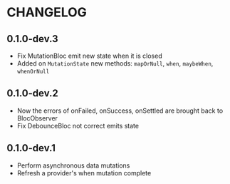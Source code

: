 # CHANGELOG

## 0.1.0-dev.3
- Fix MutationBloc emit new state when it is closed
- Added on `MutationState` new methods: `mapOrNull`, `when`, `maybeWhen`, `whenOrNull`

## 0.1.0-dev.2
- Now the errors of onFailed, onSuccess, onSettled are brought back to BlocObserver
- Fix DebounceBloc not correct emits state 

## 0.1.0-dev.1

- Perform asynchronous data mutations
- Refresh a provider's when mutation complete

